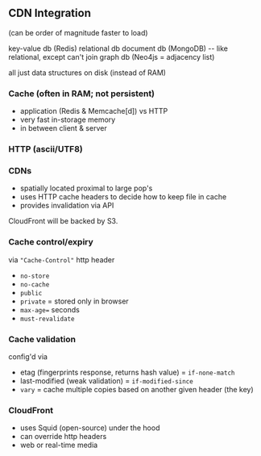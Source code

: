 ## CDN Integration

(can be order of magnitude faster to load)

key-value db (Redis)
relational db
document db (MongoDB) -- like relational, except can't join
graph db (Neo4js = adjacency list)

all just data structures on disk (instead of RAM)

### Cache (often in RAM; not persistent)
* application (Redis & Memcache[d]) vs HTTP
* very fast in-storage memory
* in between client & server

### HTTP (ascii/UTF8)

### CDNs
* spatially located proximal to large pop's
* uses HTTP cache headers to decide how to keep file in cache
* provides invalidation via API

CloudFront will be backed by S3.

### Cache control/expiry
via `"Cache-Control"` http header
* `no-store`
* `no-cache`
* `public`
* `private` = stored only in browser
* `max-age=` seconds
* `must-revalidate`

### Cache validation
config'd via
* etag (fingerprints response, returns hash value) = `if-none-match`
* last-modified (weak validation) = `if-modified-since`
* `vary` = cache multiple copies based on another given header (the key)

### CloudFront
* uses Squid (open-source) under the hood
* can override http headers
* web or real-time media
